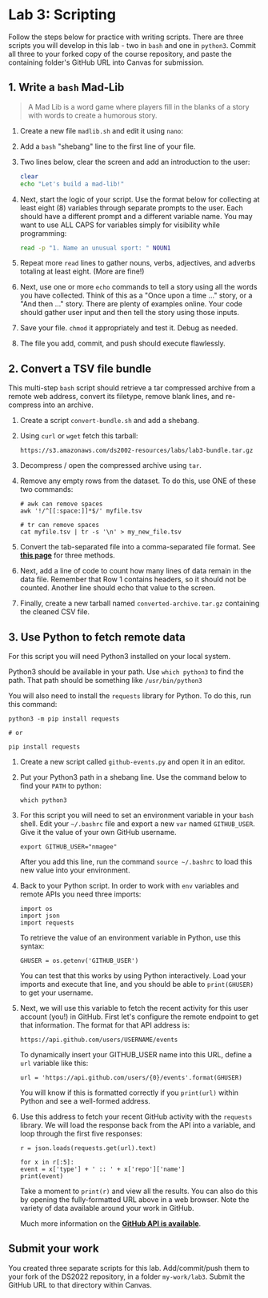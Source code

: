 # Lab 3: Scripting

Follow the steps below for practice with writing scripts. There are three scripts you will develop in this lab - two in `bash` and one in `python3`. Commit all three to your forked copy of the course repository, and paste the containing folder's GitHub URL into Canvas for submission.

## 1. Write a `bash` Mad-Lib

> A Mad Lib is a word game where players fill in the blanks of a story with words to create a humorous story. 

1. Create a new file `madlib.sh` and edit it using `nano`:

2. Add a `bash` "shebang" line to the first line of your file.

3. Two lines below, clear the screen and add an introduction to the user:

    ```bash
    clear
    echo "Let's build a mad-lib!"
    ```

4. Next, start the logic of your script. Use the format below for collecting at least eight (8) variables through separate prompts to the user. Each should have a different prompt and a different variable name. You may want to use ALL CAPS for variables simply for visibility while programming:

    ```bash
    read -p "1. Name an unusual sport: " NOUN1
    ```

5. Repeat more `read` lines to gather nouns, verbs, adjectives, and adverbs totaling at least eight. (More are fine!)

6. Next, use one or more `echo` commands to tell a story using all the words you have collected. Think of this as a "Once upon a time ..." story, or a "And then ..." story. There are plenty of examples online. Your code should gather user input and then tell the story using those inputs.

7. Save your file. `chmod` it appropriately and test it. Debug as needed.

8. The file you add, commit, and push should execute flawlessly. 

## 2. Convert a TSV file bundle

This multi-step `bash` script should retrieve a tar compressed archive from a remote web address, convert its filetype, remove blank lines, and re-compress into an archive.

1. Create a script `convert-bundle.sh` and add a shebang.

2. Using `curl` or `wget` fetch this tarball:

    ```
    https://s3.amazonaws.com/ds2002-resources/labs/lab3-bundle.tar.gz
    ```

3. Decompress / open the compressed archive using `tar`.

4. Remove any empty rows from the dataset. To do this, use ONE of these two commands:

    ```
    # awk can remove spaces
    awk '!/^[[:space:]]*$/' myfile.tsv

    # tr can remove spaces
    cat myfile.tsv | tr -s '\n' > my_new_file.tsv
    ```

5. Convert the tab-separated file into a comma-separated file format. See [**this page**](../class/scripts/convert-tsv-to-csv.sh) for three methods.

6. Next, add a line of code to count how many lines of data remain in the data file. Remember that Row 1 contains headers, so it should not be counted. Another line should echo that value to the screen.

7. Finally, create a new tarball named `converted-archive.tar.gz` containing the cleaned CSV file.


## 3. Use Python to fetch remote data

For this script you will need Python3 installed on your local system.

Python3 should be available in your path. Use `which python3` to find the path. That path should be something like `/usr/bin/python3`

You will also need to install the `requests` library for Python. To do this, run this command:

```
python3 -m pip install requests

# or

pip install requests
```

1. Create a new script called `github-events.py` and open it in an editor.

2. Put your Python3 path in a shebang line. Use the command below to find your `PATH` to python:

    ```
    which python3
    ```

3. For this script you will need to set an environment variable in your `bash` shell. Edit your `~/.bashrc` file and export a new `var` named `GITHUB_USER`. Give it the value of your own GitHub username.

    ```
    export GITHUB_USER="nmagee"
    ```

    After you add this line, run the command `source ~/.bashrc` to load this new value into your environment.
   
4.  Back to your Python script. In order to work with `env` variables and remote APIs you need three imports:

    ```python3
    import os
    import json
    import requests
    ```
    To retrieve the value of an environment variable in Python, use this syntax:

    ```
    GHUSER = os.getenv('GITHUB_USER')
    ```

    You can test that this works by using Python interactively. Load your imports and execute that line, and you should be able to `print(GHUSER)` to get your username.

5. Next, we will use this variable to fetch the recent activity for this user account (you!) in GitHub. First let's configure the remote endpoint to get that information. The format for that API address is:

    ```
    https://api.github.com/users/USERNAME/events
    ```

    To dynamically insert your GITHUB_USER name into this URL, define a `url` variable like this:

    ```
    url = 'https://api.github.com/users/{0}/events'.format(GHUSER)
    ```

    You will know if this is formatted correctly if you `print(url)` within Python and see a well-formed address.

6. Use this address to fetch your recent GitHub activity with the `requests` library. We will load the response back from the API into a variable, and loop through the first five responses:

    ```
    r = json.loads(requests.get(url).text)

    for x in r[:5]:
    event = x['type'] + ' :: ' + x['repo']['name']
    print(event)
    ```

    Take a moment to `print(r)` and view all the results. You can also do this by opening the fully-formatted URL above in a web browser. Note the variety of data available around your work in GitHub. 

    Much more information on the [**GitHub API is available**](https://docs.github.com/en/rest?apiVersion=2022-11-28). 

## Submit your work

You created three separate scripts for this lab. Add/commit/push them to your fork of the DS2022 repository, in a folder `my-work/lab3`. Submit the GitHub URL to that directory within Canvas.

